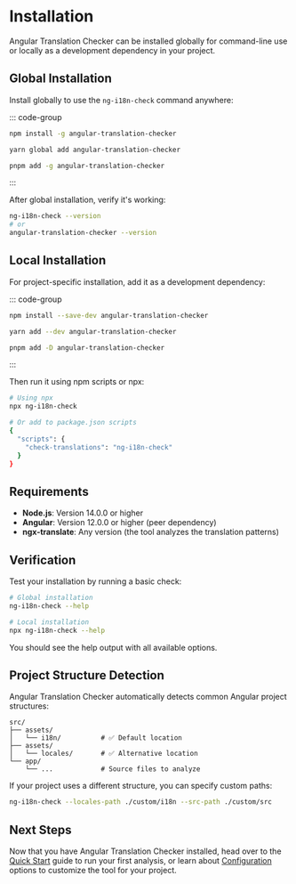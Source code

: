 # Installation

Angular Translation Checker can be installed globally for command-line use or locally as a development dependency in your project.

## Global Installation

Install globally to use the `ng-i18n-check` command anywhere:

::: code-group

```bash [npm]
npm install -g angular-translation-checker
```

```bash [yarn]
yarn global add angular-translation-checker
```

```bash [pnpm]
pnpm add -g angular-translation-checker
```

:::

After global installation, verify it's working:

```bash
ng-i18n-check --version
# or
angular-translation-checker --version
```

## Local Installation

For project-specific installation, add it as a development dependency:

::: code-group

```bash [npm]
npm install --save-dev angular-translation-checker
```

```bash [yarn]
yarn add --dev angular-translation-checker
```

```bash [pnpm]
pnpm add -D angular-translation-checker
```

:::

Then run it using npm scripts or npx:

```bash
# Using npx
npx ng-i18n-check

# Or add to package.json scripts
{
  "scripts": {
    "check-translations": "ng-i18n-check"
  }
}
```

## Requirements

- **Node.js**: Version 14.0.0 or higher
- **Angular**: Version 12.0.0 or higher (peer dependency)
- **ngx-translate**: Any version (the tool analyzes the translation patterns)

## Verification

Test your installation by running a basic check:

```bash
# Global installation
ng-i18n-check --help

# Local installation  
npx ng-i18n-check --help
```

You should see the help output with all available options.

## Project Structure Detection

Angular Translation Checker automatically detects common Angular project structures:

```
src/
├── assets/
│   └── i18n/          # ✅ Default location
├── assets/
│   └── locales/       # ✅ Alternative location  
└── app/
    └── ...            # Source files to analyze
```

If your project uses a different structure, you can specify custom paths:

```bash
ng-i18n-check --locales-path ./custom/i18n --src-path ./custom/src
```

## Next Steps

Now that you have Angular Translation Checker installed, head over to the [Quick Start](/guide/quick-start) guide to run your first analysis, or learn about [Configuration](/guide/configuration) options to customize the tool for your project.

